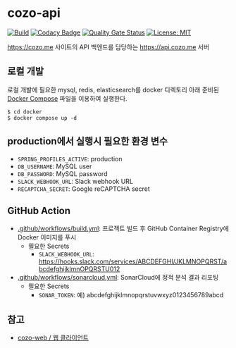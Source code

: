 # cozo-api

[![Build](https://github.com/crizin/cozo-api/actions/workflows/build.yml/badge.svg)](https://github.com/crizin/cozo-api/actions)
[![Codacy Badge](https://app.codacy.com/project/badge/Grade/65868e91fbd848e78f587d314aba85ec)](https://app.codacy.com/gh/crizin/cozo-api/dashboard?utm_source=gh&utm_medium=referral&utm_content=&utm_campaign=Badge_grade)
[![Quality Gate Status](https://sonarcloud.io/api/project_badges/measure?project=crizin_cozo-api&metric=alert_status)](https://sonarcloud.io/summary/overall?id=crizin_cozo-api)
[![License: MIT](https://img.shields.io/github/license/crizin/cozo-api)](https://opensource.org/licenses/MIT)

https://cozo.me 사이트의 API 백엔드를 담당하는 https://api.cozo.me 서버

## 로컬 개발

로컬 개발에 필요한 mysql, redis, elasticsearch를 docker 디렉토리 아래 준비된 [Docker Compose](docker/docker-compose.yml) 파일을 이용하여 실행한다.

```shell
$ cd docker
$ docker compose up -d
```

## production에서 실행시 필요한 환경 변수

- `SPRING_PROFILES_ACTIVE`: production
- `DB_USERNAME`: MySQL user
- `DB_PASSWORD`: MySQL password
- `SLACK_WEBHOOK_URL`: Slack webhook URL
- `RECAPTCHA_SECRET`: Google reCAPTCHA secret

## GitHub Action

- [.github/workflows/build.yml](.github/workflows/build.yml): 프로젝트 빌드 후 GitHub Container Registry에 Docker 이미지를 푸시
    - 필요한 Secrets
        - `SLACK_WEBHOOK_URL`: https://hooks.slack.com/services/ABCDEFGHI/JKLMNOPQRST/abcdefghijklmnOPQRSTU012
- [.github/workflows/sonarcloud.yml](.github/workflows/sonarcloud.yml): SonarCloud에 정적 분석 결과 리포팅
    - 필요한 Secrets
        - `SONAR_TOKEN`: 예) abcdefghijklmnopqrstuvwxyz0123456789abcd

## 참고

- [cozo-web / 웹 클라이언트](https://github.com/crizin/cozo-web)
